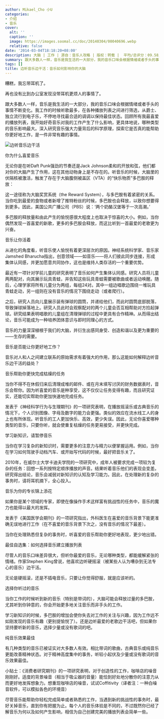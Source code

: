 ```yaml
---
author: Mikael_Cho 小U
categories:
- 介绍
- 音乐
cover:
  alt: ''
  caption: ''
  image: https://images.soomal.cc/doc/20140304/00040696.webp
  relative: false
date: '2014-03-04T18:18:20+08:00'
description: 大脑 | 工作 | 源自：音乐人攻略 | 版权：转载 |  平均/总评分：09.58/316
summary: 跟大多数人一样，音乐是我生活的一大部分，我的音乐口味会根据情绪或者手头的事情不断变化。我工作的时候听歌最多，在各种播放列表之间进行筛选，从爵士、独立流行到电子乐，不停地寻找最合适的调调以保持最佳状态。回顾所有我最喜爱的播放列表，我开始好奇音乐对我的工作产生了什么影响，更具体地说，哪种类型的音乐影响最大……
tags: []
title: 边听音乐边干活：音乐如何影响你的大脑
---
```


糟糕，我忘带耳机了。

再也没有比到办公室发现没带耳机更烦人的事情了。

跟大多数人一样，音乐是我生活的一大部分，我的音乐口味会根据情绪或者手头的事情不断变化。我工作的时候听歌最多，在各种播放列表之间进行筛选，从爵士、独立流行到电子乐，不停地寻找最合适的调调以保持最佳状态。回顾所有我最喜爱的播放列表，我开始好奇音乐对我的工作产生了什么影响，更具体地说，哪种类型的音乐影响最大。深入研究音乐强大力量背后的科学原理，探索它是否真的能帮助你更好地工作，是一件非常有趣的事情。

![边听音乐边干活](https://images.soomal.cc/doc/20140304/00040696.webp)





你为什么喜爱音乐

无论你是在听Daft Punk强劲的节奏还是Jack Johnson柔和的开放和弦，他们都对你的大脑产生了作用，这在其他动物身上是不存在的。听音乐的时候，大脑里的伏隔核被激活，触发了存在于大脑腹侧被盖区（VTA）的“快乐物质”多巴胺的释放：

这一途径称为大脑奖赏系统（the Reward System），与多巴胺有着紧密的关系。当你吃到最爱的食物或者新增了推特粉丝的时候，多巴胺也会释放，以致你想要得到更多。因此，美国公共广播公司（PBS）说：‘两个奶酪汉堡等于一次高潮。’

多巴胺的释放量和由此产生的愉悦感很大程度上也取决于惊喜的大小。例如，当你偶然发现一首喜爱的新歌，更多的多巴胺会释放，而这比听到一首最爱的老歌更为兴奋。

音乐让你活着

从进化的角度看，听音乐使人愉悦有着更深层次的原因。神经系统科学家、音乐家Jamshed Bharucha指出，创意领域――如音乐――将人们彼此同步连接，形成集体认同感，并更加愿意共同协作，这也是维持人类存活的一个重要优势。

最近有一项针对学前儿童的研究表明了音乐如何产生集体认同感。研究人员将儿童两两配对，向其展示玩具青蛙，并告知这些玩具青蛙需要被歌曲或者运动唤醒。随后，心理学家将所有儿童分为两组，每组24对。其中一组边唱歌边围绕一堆玩具青蛙走动，另一组则在没有音乐的情况下围绕走动（或者爬行）。

之后，研究人员向儿童展示装有弹球的圆筒，并递给他们，而此时圆筒底部脱落，导致弹球掉落地上。研究人员此时会观察配对的两个儿童会否互相帮助对方捡起弹球。研究结果表明唱歌的儿童组在清理弹球的过程中更具有合作精神。从而得出结论，音乐可能成为一种培养团体意识与即时同理心的方式。

音乐的力量深深植根于我们的大脑，并衍生出感同身受、创造和谐以及更为重要的――生存的需要。

音乐是否能让你更好地工作？

音乐对人和人之间建立联系的原始需求有着强大的作用，那么这能如何解释边听音乐边干活的益处？

音乐帮助你更快完成枯燥的任务

当你不得不在休假归来后清理成堆的邮件、或在月末填写讨厌的财务数据表时，音乐会帮你。因为听喜爱的音乐是种享受，这不仅仅让任务变得有趣，而且研究证实，还能切实帮助你更加快速地完成任务。

发表于《神经科学行为与生理期刊》的一项研究表明，在播放摇滚乐或古典音乐的情况下，个人识别图像、字母及数字的能力会更强。类似的效应在流水线工人的身上也有所体现。听音乐的工人更加快乐、高效，更少失误。因此，无论你喜爱哪种类型的音乐，只要你听，就会使重复枯燥的任务更易接受，并更快完成。

学习新知识，请暂停音乐

当你在学习复杂的新知识时，需要更多的注意力与精力以便掌握运用。例如，当你在学习如何驾驶手动档汽车、或开始写代码的时候，最好把音乐关了。

2010年，在威尔士大学卡迪夫学院的一项研究中，成年人被要求完成一项较为复杂的任务：回想一系列按特定顺序播放的声音。结果听着音乐他们的表现会变差。研究得出结论，音乐会减弱对新知识的认知及学习能力。因此，在处理新的复杂的事务时，请将耳机摘下，全心投入。

音乐为你的专长锦上添花

如果你是某个领域的专家，即使在像操作手术这样富有挑战性的任务中，音乐的魔力也能得以最大的发挥。

发表于《美国医学会期刊》的一项研究指出，外科医生在喜爱的音乐背景下能更准确无误地进行工作（在不喜爱的音乐背景下次之，没有音乐的情况下最差）。

当你在处理熟悉但复杂的事务时，听喜爱的音乐帮助你更好地表现，更少地出错。

最佳自选集：如何选择音乐建立播放列表

尽管人的音乐口味差异很大，但听你最爱的音乐，无论哪种类型，都能缓解紧张的情绪。作家Stephen King曾说，他喜欢边听硬摇滚（被某些人认为嘈杂到无法专心的音乐）边干活。

无论是硬摇滚，还是不插电音乐，只要让你觉得舒服，就是应该听的。

选择你听过的音乐

当你工作的时候听到新的音乐（特别是带词的），大脑可能会释放过量的多巴胺，尤其听到你钟意的，你会开始更多地关注音乐而非手头的工作。

学习新知识的时候，多巴胺的增加会使你失去对工作的关注与兴趣，因为工作远不如刚发现的音乐有趣（更别提愉悦了）。还是边听最爱的老歌边干活吧，但如果你坚持要听新的音乐，选择少量或没有歌词的吧。

纯音乐效果最佳

有几种类型的音乐已被证实对大多数人有效。相比带词的歌曲，古典音乐或纯音乐更能改善精神状态。对于精神高度集中的事务，听较小起伏及少量或没有歌词的音乐效果最佳。


小贴士：《消费者研究期刊》的一项研究表明，对于创造性的工作，咖啡店的噪音刚刚好。适度的背景噪音（相当于吸尘器的音量）能恰到好处地分散你的注意力从而更好地发挥想象力。想重现咖啡店的噪音，试试Coffitivity（译者注：一种白噪音软件，可以模拟各色的环境音）


尽管音乐能帮助你轻松完成简单或者熟悉的工作，当遇到新的挑战性的事务时，最好关掉音乐，直到你有把握为止。每个人的音乐体验是不同的，不过既然你已经了解音乐为何以及如何产生影响，相信为自己创建完美的播放列表会简单一些。